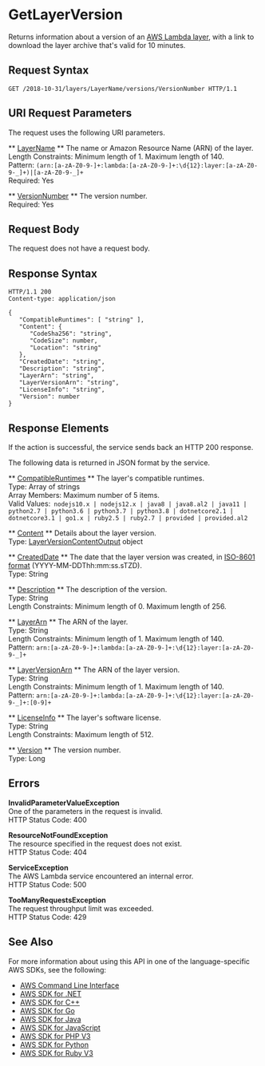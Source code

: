 # GetLayerVersion<a name="API_GetLayerVersion"></a>

Returns information about a version of an [AWS Lambda layer](https://docs.aws.amazon.com/lambda/latest/dg/configuration-layers.html), with a link to download the layer archive that's valid for 10 minutes\.

## Request Syntax<a name="API_GetLayerVersion_RequestSyntax"></a>

```
GET /2018-10-31/layers/LayerName/versions/VersionNumber HTTP/1.1
```

## URI Request Parameters<a name="API_GetLayerVersion_RequestParameters"></a>

The request uses the following URI parameters\.

 ** [LayerName](#API_GetLayerVersion_RequestSyntax) **   <a name="SSS-GetLayerVersion-request-LayerName"></a>
The name or Amazon Resource Name \(ARN\) of the layer\.  
Length Constraints: Minimum length of 1\. Maximum length of 140\.  
Pattern: `(arn:[a-zA-Z0-9-]+:lambda:[a-zA-Z0-9-]+:\d{12}:layer:[a-zA-Z0-9-_]+)|[a-zA-Z0-9-_]+`   
Required: Yes

 ** [VersionNumber](#API_GetLayerVersion_RequestSyntax) **   <a name="SSS-GetLayerVersion-request-VersionNumber"></a>
The version number\.  
Required: Yes

## Request Body<a name="API_GetLayerVersion_RequestBody"></a>

The request does not have a request body\.

## Response Syntax<a name="API_GetLayerVersion_ResponseSyntax"></a>

```
HTTP/1.1 200
Content-type: application/json

{
   "CompatibleRuntimes": [ "string" ],
   "Content": { 
      "CodeSha256": "string",
      "CodeSize": number,
      "Location": "string"
   },
   "CreatedDate": "string",
   "Description": "string",
   "LayerArn": "string",
   "LayerVersionArn": "string",
   "LicenseInfo": "string",
   "Version": number
}
```

## Response Elements<a name="API_GetLayerVersion_ResponseElements"></a>

If the action is successful, the service sends back an HTTP 200 response\.

The following data is returned in JSON format by the service\.

 ** [CompatibleRuntimes](#API_GetLayerVersion_ResponseSyntax) **   <a name="SSS-GetLayerVersion-response-CompatibleRuntimes"></a>
The layer's compatible runtimes\.  
Type: Array of strings  
Array Members: Maximum number of 5 items\.  
Valid Values:` nodejs10.x | nodejs12.x | java8 | java8.al2 | java11 | python2.7 | python3.6 | python3.7 | python3.8 | dotnetcore2.1 | dotnetcore3.1 | go1.x | ruby2.5 | ruby2.7 | provided | provided.al2` 

 ** [Content](#API_GetLayerVersion_ResponseSyntax) **   <a name="SSS-GetLayerVersion-response-Content"></a>
Details about the layer version\.  
Type: [LayerVersionContentOutput](API_LayerVersionContentOutput.md) object

 ** [CreatedDate](#API_GetLayerVersion_ResponseSyntax) **   <a name="SSS-GetLayerVersion-response-CreatedDate"></a>
The date that the layer version was created, in [ISO\-8601 format](https://www.w3.org/TR/NOTE-datetime) \(YYYY\-MM\-DDThh:mm:ss\.sTZD\)\.  
Type: String

 ** [Description](#API_GetLayerVersion_ResponseSyntax) **   <a name="SSS-GetLayerVersion-response-Description"></a>
The description of the version\.  
Type: String  
Length Constraints: Minimum length of 0\. Maximum length of 256\.

 ** [LayerArn](#API_GetLayerVersion_ResponseSyntax) **   <a name="SSS-GetLayerVersion-response-LayerArn"></a>
The ARN of the layer\.  
Type: String  
Length Constraints: Minimum length of 1\. Maximum length of 140\.  
Pattern: `arn:[a-zA-Z0-9-]+:lambda:[a-zA-Z0-9-]+:\d{12}:layer:[a-zA-Z0-9-_]+` 

 ** [LayerVersionArn](#API_GetLayerVersion_ResponseSyntax) **   <a name="SSS-GetLayerVersion-response-LayerVersionArn"></a>
The ARN of the layer version\.  
Type: String  
Length Constraints: Minimum length of 1\. Maximum length of 140\.  
Pattern: `arn:[a-zA-Z0-9-]+:lambda:[a-zA-Z0-9-]+:\d{12}:layer:[a-zA-Z0-9-_]+:[0-9]+` 

 ** [LicenseInfo](#API_GetLayerVersion_ResponseSyntax) **   <a name="SSS-GetLayerVersion-response-LicenseInfo"></a>
The layer's software license\.  
Type: String  
Length Constraints: Maximum length of 512\.

 ** [Version](#API_GetLayerVersion_ResponseSyntax) **   <a name="SSS-GetLayerVersion-response-Version"></a>
The version number\.  
Type: Long

## Errors<a name="API_GetLayerVersion_Errors"></a>

 **InvalidParameterValueException**   
One of the parameters in the request is invalid\.  
HTTP Status Code: 400

 **ResourceNotFoundException**   
The resource specified in the request does not exist\.  
HTTP Status Code: 404

 **ServiceException**   
The AWS Lambda service encountered an internal error\.  
HTTP Status Code: 500

 **TooManyRequestsException**   
The request throughput limit was exceeded\.  
HTTP Status Code: 429

## See Also<a name="API_GetLayerVersion_SeeAlso"></a>

For more information about using this API in one of the language\-specific AWS SDKs, see the following:
+  [AWS Command Line Interface](https://docs.aws.amazon.com/goto/aws-cli/lambda-2015-03-31/GetLayerVersion) 
+  [AWS SDK for \.NET](https://docs.aws.amazon.com/goto/DotNetSDKV3/lambda-2015-03-31/GetLayerVersion) 
+  [AWS SDK for C\+\+](https://docs.aws.amazon.com/goto/SdkForCpp/lambda-2015-03-31/GetLayerVersion) 
+  [AWS SDK for Go](https://docs.aws.amazon.com/goto/SdkForGoV1/lambda-2015-03-31/GetLayerVersion) 
+  [AWS SDK for Java](https://docs.aws.amazon.com/goto/SdkForJava/lambda-2015-03-31/GetLayerVersion) 
+  [AWS SDK for JavaScript](https://docs.aws.amazon.com/goto/AWSJavaScriptSDK/lambda-2015-03-31/GetLayerVersion) 
+  [AWS SDK for PHP V3](https://docs.aws.amazon.com/goto/SdkForPHPV3/lambda-2015-03-31/GetLayerVersion) 
+  [AWS SDK for Python](https://docs.aws.amazon.com/goto/boto3/lambda-2015-03-31/GetLayerVersion) 
+  [AWS SDK for Ruby V3](https://docs.aws.amazon.com/goto/SdkForRubyV3/lambda-2015-03-31/GetLayerVersion) 